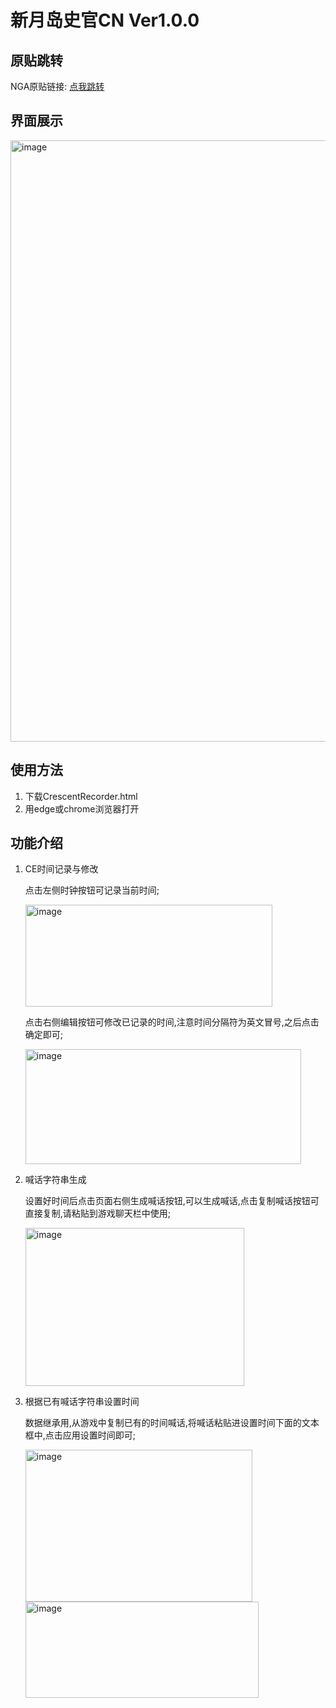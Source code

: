 # 新月岛史官CN Ver1.0.0

## 原贴跳转

NGA原贴链接: [点我跳转](https://nga.178.com/read.php?tid=44835850)

## 界面展示

<img width="1916" height="962" alt="image" src="https://github.com/user-attachments/assets/a869c73d-87b5-4e83-80db-75bb8b4643ac" />

## 使用方法

1. 下载CrescentRecorder.html
2. 用edge或chrome浏览器打开

## 功能介绍

1. CE时间记录与修改
   
   点击左侧时钟按钮可记录当前时间;
   
   <img width="395" height="163" alt="image" src="https://github.com/user-attachments/assets/ff8ae4d7-65e3-40fe-a1ad-3b058ef1c9af" />

   点击右侧编辑按钮可修改已记录的时间,注意时间分隔符为英文冒号,之后点击确定即可;

   <img width="441" height="184" alt="image" src="https://github.com/user-attachments/assets/9ff750fa-d56d-4236-bd3c-1be9350aca02" />

2. 喊话字符串生成
   
   设置好时间后点击页面右侧生成喊话按钮,可以生成喊话,点击复制喊话按钮可直接复制,请粘贴到游戏聊天栏中使用;

   <img width="350" height="253" alt="image" src="https://github.com/user-attachments/assets/73c855a6-7e05-451c-81e6-23a80c6503ef" />

3. 根据已有喊话字符串设置时间

   数据继承用,从游戏中复制已有的时间喊话,将喊话粘贴进设置时间下面的文本框中,点击应用设置时间即可;
   
   <img width="363" height="243" alt="image" src="https://github.com/user-attachments/assets/cd40d9eb-e48f-458d-a355-8925e1534831" />
   <img width="373" height="154" alt="image" src="https://github.com/user-attachments/assets/22d0bf2d-bd25-49ae-acd6-f273e39d9202" />











